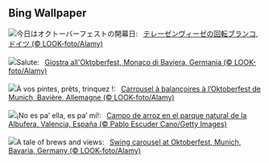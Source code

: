 ## Bing Wallpaper
![](https://www.bing.com/th?id=OHR.OktoberfestSwing_JA-JP7932270954_UHD.jpg&w=1000)今日はオクトーバーフェストの開幕日:&nbsp;&ensp;[テレーゼンヴィーゼの回転ブランコ, ドイツ (© LOOK-foto/Alamy)](https://www.bing.com/th?id=OHR.OktoberfestSwing_JA-JP7932270954_UHD.jpg)
<br><br/>
![](https://www.bing.com/th?id=OHR.OktoberfestSwing_IT-IT3600717607_UHD.jpg&w=1000)Salute:&nbsp;&ensp;[Giostra all'Oktoberfest, Monaco di Baviera, Germania (© LOOK-foto/Alamy)](https://www.bing.com/th?id=OHR.OktoberfestSwing_IT-IT3600717607_UHD.jpg)
<br><br/>
![](https://www.bing.com/th?id=OHR.OktoberfestSwing_FR-FR4212024061_UHD.jpg&w=1000)À vos pintes, prêts, trinquez !:&nbsp;&ensp;[Carrousel à balançoires à l’Oktoberfest de Munich, Bavière, Allemagne (© LOOK-foto/Alamy)](https://www.bing.com/th?id=OHR.OktoberfestSwing_FR-FR4212024061_UHD.jpg)
<br><br/>
![](https://www.bing.com/th?id=OHR.PaellaDay_ES-ES0490054669_UHD.jpg&w=1000)¡No es pa’ ella, es pa’ mí!:&nbsp;&ensp;[Campo de arroz en el parque natural de la Albufera, Valencia, España (© Pablo Escuder Cano/Getty Images)](https://www.bing.com/th?id=OHR.PaellaDay_ES-ES0490054669_UHD.jpg)
<br><br/>
![](https://www.bing.com/th?id=OHR.OktoberfestSwing_EN-GB1846284671_UHD.jpg&w=1000)A tale of brews and views:&nbsp;&ensp;[Swing carousel at Oktoberfest, Munich, Bavaria, Germany (© LOOK-foto/Alamy)](https://www.bing.com/th?id=OHR.OktoberfestSwing_EN-GB1846284671_UHD.jpg)
<br><br/>
